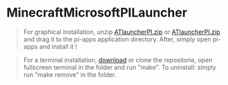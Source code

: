 # MinecraftMicrosoftPILauncher
>For graphical installation, unzip [ATlauncherPI.zip](http://raw.githubusercontent.com/pi-dev500/MinecraftMicrosoftPILauncher/main/ATlauncherPI.zip) or [ATlauncherPI.zip](http://raw.githubusercontent.com/pi-dev500/MinecraftMicrosoftPILauncher/main/ATlauncherPI2.zip) and drag it to the pi-apps application directory. After, simply open pi-apps and install it !

>For a terminal installation, [download](https://github.com/pi-dev500/MinecraftMicrosoftPILauncher/archive/main.zip) or clone the repositorie, open fullscreen terminal in the folder and run "make". To uninstall: simply run "make remove" in the folder.
